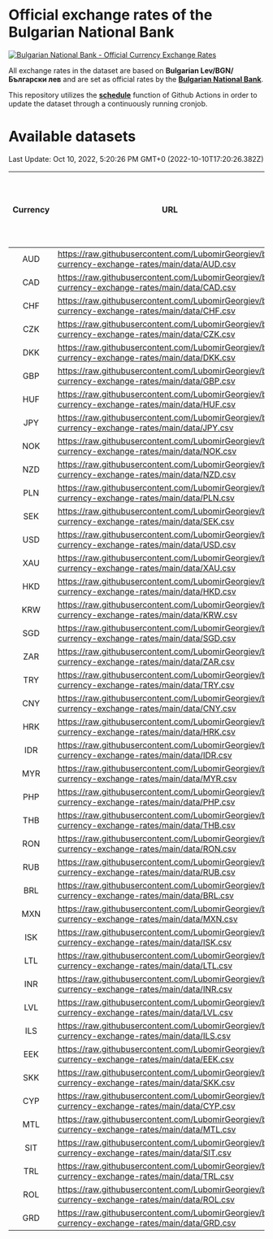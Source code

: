 # Official exchange rates of the Bulgarian National Bank

[![Bulgarian National Bank - Official Currency Exchange Rates](https://github.com/LubomirGeorgiev/bnb-currency-exchange-rates/actions/workflows/update-rates.yml/badge.svg?branch=main)](https://github.com/LubomirGeorgiev/bnb-currency-exchange-rates/actions/workflows/update-rates.yml)

All exchange rates in the dataset are based on **Bulgarian Lev/BGN/Български лев** and are set as official rates by the [**Bulgarian National Bank**](https://www.bnb.bg/Statistics/StExternalSector/StExchangeRates/StERForeignCurrencies/index.htm?toLang=_EN).

This repository utilizes the [**schedule**](https://docs.github.com/en/actions/reference/events-that-trigger-workflows) function of Github Actions in order to update the dataset through a continuously running cronjob.

# Available datasets

<!-- START LINKS (DO NOT EVER FU*ING DELETE THIS COMMENT FOR THE LOVE OF YOUR LIFE!!! IF YOU ARE CURIOS HOW IT WORKS, YOU CAN HAVE A LOOK AT ./src/updateReadme.ts) -->

Last Update: Oct 10, 2022, 5:20:26 PM GMT+0 (2022-10-10T17:20:26.382Z)

| Currency | URL                                                                                             | Number of records | Number of missing days that were filled in |
| :------: | ----------------------------------------------------------------------------------------------- | :---------------: | :----------------------------------------: |
|   AUD    | https://raw.githubusercontent.com/LubomirGeorgiev/bnb-currency-exchange-rates/main/data/AUD.csv |       8284        |                    2561                    |
|   CAD    | https://raw.githubusercontent.com/LubomirGeorgiev/bnb-currency-exchange-rates/main/data/CAD.csv |       8284        |                    2561                    |
|   CHF    | https://raw.githubusercontent.com/LubomirGeorgiev/bnb-currency-exchange-rates/main/data/CHF.csv |       8284        |                    2561                    |
|   CZK    | https://raw.githubusercontent.com/LubomirGeorgiev/bnb-currency-exchange-rates/main/data/CZK.csv |       8284        |                    2561                    |
|   DKK    | https://raw.githubusercontent.com/LubomirGeorgiev/bnb-currency-exchange-rates/main/data/DKK.csv |       8284        |                    2561                    |
|   GBP    | https://raw.githubusercontent.com/LubomirGeorgiev/bnb-currency-exchange-rates/main/data/GBP.csv |       8284        |                    2561                    |
|   HUF    | https://raw.githubusercontent.com/LubomirGeorgiev/bnb-currency-exchange-rates/main/data/HUF.csv |       8284        |                    2561                    |
|   JPY    | https://raw.githubusercontent.com/LubomirGeorgiev/bnb-currency-exchange-rates/main/data/JPY.csv |       8284        |                    2561                    |
|   NOK    | https://raw.githubusercontent.com/LubomirGeorgiev/bnb-currency-exchange-rates/main/data/NOK.csv |       8284        |                    2561                    |
|   NZD    | https://raw.githubusercontent.com/LubomirGeorgiev/bnb-currency-exchange-rates/main/data/NZD.csv |       8284        |                    2561                    |
|   PLN    | https://raw.githubusercontent.com/LubomirGeorgiev/bnb-currency-exchange-rates/main/data/PLN.csv |       8284        |                    2561                    |
|   SEK    | https://raw.githubusercontent.com/LubomirGeorgiev/bnb-currency-exchange-rates/main/data/SEK.csv |       8284        |                    2561                    |
|   USD    | https://raw.githubusercontent.com/LubomirGeorgiev/bnb-currency-exchange-rates/main/data/USD.csv |       8284        |                    2561                    |
|   XAU    | https://raw.githubusercontent.com/LubomirGeorgiev/bnb-currency-exchange-rates/main/data/XAU.csv |       8284        |                    2563                    |
|   HKD    | https://raw.githubusercontent.com/LubomirGeorgiev/bnb-currency-exchange-rates/main/data/HKD.csv |       7982        |                    2470                    |
|   KRW    | https://raw.githubusercontent.com/LubomirGeorgiev/bnb-currency-exchange-rates/main/data/KRW.csv |       7982        |                    2470                    |
|   SGD    | https://raw.githubusercontent.com/LubomirGeorgiev/bnb-currency-exchange-rates/main/data/SGD.csv |       7982        |                    2470                    |
|   ZAR    | https://raw.githubusercontent.com/LubomirGeorgiev/bnb-currency-exchange-rates/main/data/ZAR.csv |       7982        |                    2470                    |
|   TRY    | https://raw.githubusercontent.com/LubomirGeorgiev/bnb-currency-exchange-rates/main/data/TRY.csv |       6464        |                    2000                    |
|   CNY    | https://raw.githubusercontent.com/LubomirGeorgiev/bnb-currency-exchange-rates/main/data/CNY.csv |       6344        |                    1964                    |
|   HRK    | https://raw.githubusercontent.com/LubomirGeorgiev/bnb-currency-exchange-rates/main/data/HRK.csv |       6344        |                    1964                    |
|   IDR    | https://raw.githubusercontent.com/LubomirGeorgiev/bnb-currency-exchange-rates/main/data/IDR.csv |       6344        |                    1964                    |
|   MYR    | https://raw.githubusercontent.com/LubomirGeorgiev/bnb-currency-exchange-rates/main/data/MYR.csv |       6344        |                    1964                    |
|   PHP    | https://raw.githubusercontent.com/LubomirGeorgiev/bnb-currency-exchange-rates/main/data/PHP.csv |       6344        |                    1964                    |
|   THB    | https://raw.githubusercontent.com/LubomirGeorgiev/bnb-currency-exchange-rates/main/data/THB.csv |       6344        |                    1964                    |
|   RON    | https://raw.githubusercontent.com/LubomirGeorgiev/bnb-currency-exchange-rates/main/data/RON.csv |       6285        |                    1946                    |
|   RUB    | https://raw.githubusercontent.com/LubomirGeorgiev/bnb-currency-exchange-rates/main/data/RUB.csv |       6121        |                    1892                    |
|   BRL    | https://raw.githubusercontent.com/LubomirGeorgiev/bnb-currency-exchange-rates/main/data/BRL.csv |       5376        |                    1669                    |
|   MXN    | https://raw.githubusercontent.com/LubomirGeorgiev/bnb-currency-exchange-rates/main/data/MXN.csv |       5376        |                    1669                    |
|   ISK    | https://raw.githubusercontent.com/LubomirGeorgiev/bnb-currency-exchange-rates/main/data/ISK.csv |       5281        |                    1636                    |
|   LTL    | https://raw.githubusercontent.com/LubomirGeorgiev/bnb-currency-exchange-rates/main/data/LTL.csv |       5152        |                    1581                    |
|   INR    | https://raw.githubusercontent.com/LubomirGeorgiev/bnb-currency-exchange-rates/main/data/INR.csv |       5011        |                    1557                    |
|   LVL    | https://raw.githubusercontent.com/LubomirGeorgiev/bnb-currency-exchange-rates/main/data/LVL.csv |       4787        |                    1467                    |
|   ILS    | https://raw.githubusercontent.com/LubomirGeorgiev/bnb-currency-exchange-rates/main/data/ILS.csv |       4284        |                    1335                    |
|   EEK    | https://raw.githubusercontent.com/LubomirGeorgiev/bnb-currency-exchange-rates/main/data/EEK.csv |       3997        |                    1223                    |
|   SKK    | https://raw.githubusercontent.com/LubomirGeorgiev/bnb-currency-exchange-rates/main/data/SKK.csv |       2966        |                    908                     |
|   CYP    | https://raw.githubusercontent.com/LubomirGeorgiev/bnb-currency-exchange-rates/main/data/CYP.csv |       2904        |                    888                     |
|   MTL    | https://raw.githubusercontent.com/LubomirGeorgiev/bnb-currency-exchange-rates/main/data/MTL.csv |       2602        |                    797                     |
|   SIT    | https://raw.githubusercontent.com/LubomirGeorgiev/bnb-currency-exchange-rates/main/data/SIT.csv |       2544        |                    780                     |
|   TRL    | https://raw.githubusercontent.com/LubomirGeorgiev/bnb-currency-exchange-rates/main/data/TRL.csv |       1818        |                    559                     |
|   ROL    | https://raw.githubusercontent.com/LubomirGeorgiev/bnb-currency-exchange-rates/main/data/ROL.csv |       1697        |                    524                     |
|   GRD    | https://raw.githubusercontent.com/LubomirGeorgiev/bnb-currency-exchange-rates/main/data/GRD.csv |        361        |                    109                     |

<!-- END LINKS (DO NOT EVER FU*ING DELETE THIS COMMENT FOR THE LOVE OF YOUR LIFE!!! IF YOU ARE CURIOS HOW IT WORKS, YOU CAN HAVE A LOOK AT ./src/updateReadme.ts) -->
